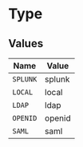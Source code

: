 # Type


## Values

| Name     | Value    |
| -------- | -------- |
| `SPLUNK` | splunk   |
| `LOCAL`  | local    |
| `LDAP`   | ldap     |
| `OPENID` | openid   |
| `SAML`   | saml     |